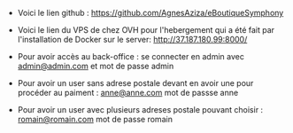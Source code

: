 - Voici le lien github : https://github.com/AgnesAziza/eBoutiqueSymphony
- Voici le lien du VPS de chez OVH pour l'hebergement qui a été fait par l'installation de Docker sur le server: http://37.187.180.99:8000/

- Pour avoir accès au back-office : se connecter en admin avec admin@admin.com et mot de passe admin
- Pour avoir un user sans adrese postale devant en avoir une pour procéder au paiment : anne@anne.com mot de passse anne
- Pour avoir un user avec plusieurs adreses postale pouvant choisir : romain@romain.com mot de passe romain 